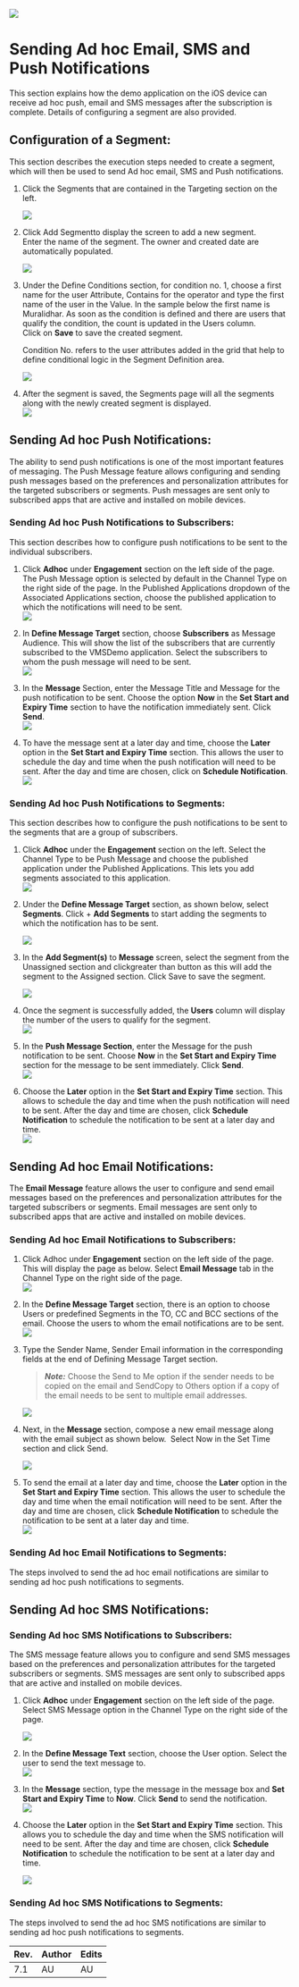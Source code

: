                             

[![](Resources/Images/pdf.png)](http://docs.voltmx.com/8_x_PDFs/messaging/voltmx_foundry_engagement_services_quick_start_guide_build_sample_app_apple_ios.pdf "VoltMX Foundry Engagement Services Quick Start Guide – Building a Sample App – Apple iOS")

Sending Ad hoc Email, SMS and Push Notifications
================================================

This section explains how the demo application on the iOS device can receive ad hoc push, email and SMS messages after the subscription is complete. Details of configuring a segment are also provided.

Configuration of a Segment:
---------------------------

This section describes the execution steps needed to create a segment, which will then be used to send Ad hoc email, SMS and Push notifications.

1.  Click the Segments that are contained in the Targeting section on the left.
    
    ![](Resources/Images/segments.png)
    
2.  Click Add Segmentto display the screen to add a new segment.  
    Enter the name of the segment. The owner and created date are automatically populated.  
      
    ![](Resources/Images/Add_Segment.png)
3.  Under the Define Conditions section, for condition no. 1, choose a first name for the user Attribute, Contains for the operator and type the first name of the user in the Value. In the sample below the first name is Muralidhar. As soon as the condition is defined and there are users that qualify the condition, the count is updated in the Users column.  
    Click on **Save** to save the created segment.
    
    Condition No. refers to the user attributes added in the grid that help to define conditional logic in the Segment Definition area.  
      
    
    ![](Resources/Images/define_conditions_581x282.png)
    
4.  After the segment is saved, the Segments page will all the segments along with the newly created segment is displayed.  
    ![](Resources/Images/new_segments_573x230.png)
    

Sending Ad hoc Push Notifications:
----------------------------------

The ability to send push notifications is one of the most important features of messaging. The Push Message feature allows configuring and sending push messages based on the preferences and personalization attributes for the targeted subscribers or segments. Push messages are sent only to subscribed apps that are active and installed on mobile devices.

### Sending Ad hoc Push Notifications to Subscribers:

This section describes how to configure push notifications to be sent to the individual subscribers.

1.  Click **Adhoc** under **Engagement** section on the left side of the page. The Push Message option is selected by default in the Channel Type on the right side of the page. In the Published Applications dropdown of the Associated Applications section, choose the published application to which the notifications will need to be sent.  
    ![](Resources/Images/adhoc_engagement.png)  
    
2.  In **Define Message Target** section, choose **Subscribers** as Message Audience. This will show the list of the subscribers that are currently subscribed to the VMSDemo application. Select the subscribers to whom the push message will need to be sent.  
    ![](Resources/Images/define_message_target_591x358.png)
    
3.  In the **Message** Section, enter the Message Title and Message for the push notification to be sent. Choose the option **Now** in the **Set Start and Expiry Time** section to have the notification immediately sent. Click **Send**.  
    ![](Resources/Images/message_setexpirytime_598x388.png)
    
4.  To have the message sent at a later day and time, choose the **Later** option in the **Set Start and Expiry Time** section. This allows the user to schedule the day and time when the push notification will need to be sent. After the day and time are chosen, click on **Schedule Notification**.  
    ![](Resources/Images/schedule_notification.png)  
    

### Sending Ad hoc Push Notifications to Segments:

This section describes how to configure the push notifications to be sent to the segments that are a group of subscribers.

1.  Click **Adhoc** under the **Engagement** section on the left. Select the Channel Type to be Push Message and choose the published application under the Published Applications. This lets you add segments associated to this application.  
    ![](Resources/Images/adhoc_engagement2.png)  
    
2.  Under the **Define Message Target** section, as shown below, select **Segments**. Click + **Add Segments** to start adding the segments to which the notification has to be sent.
    
    ![](Resources/Images/Define_message_target_segments_586x184.png)
    
3.  In the **Add Segment(s)** to **Message** screen, select the segment from the Unassigned section and clickgreater than button as this will add the segment to the Assigned section. Click Save to save the segment.
    
    ![](Resources/Images/add_segments_to_message.png)
    
4.  Once the segment is successfully added, the **Users** column will display the number of the users to qualify for the segment.  
    ![](Resources/Images/segments_newly_added.png)  
    
5.  In the **Push Message Section**, enter the Message for the push notification to be sent. Choose **Now** in the **Set Start and Expiry Time** section for the message to be sent immediately. Click **Send**.  
    ![](Resources/Images/segment_push_message.png)
    
6.  Choose the **Later** option in the **Set Start and Expiry Time** section. This allows to schedule the day and time when the push notification will need to be sent. After the day and time are chosen, click **Schedule Notification** to schedule the notification to be sent at a later day and time.  
    ![](Resources/Images/segment_setstartexpiry.png)  
    

Sending Ad hoc Email Notifications:
-----------------------------------

The **Email Message** feature allows the user to configure and send email messages based on the preferences and personalization attributes for the targeted subscribers or segments. Email messages are sent only to subscribed apps that are active and installed on mobile devices.

### Sending Ad hoc Email Notifications to Subscribers:

1.  Click Adhoc under **Engagement** section on the left side of the page. This will display the page as below. Select **Email Message** tab in the Channel Type on the right side of the page.  
    ![](Resources/Images/subscriber_engagement.png)  
    
2.  In the **Define Message Target** section, there is an option to choose Users or predefined Segments in the TO, CC and BCC sections of the email. Choose the users to whom the email notifications are to be sent.  
    ![](Resources/Images/subscribers_define_target_message.png)
    
3.  Type the Sender Name, Sender Email information in the corresponding fields at the end of Defining Message Target section.
    
    > **_Note:_** Choose the Send to Me option if the sender needs to be copied on the email and SendCopy to Others option if a copy of the email needs to be sent to multiple email addresses.
    
    ![](Resources/Images/subscriber_define_message_target.png)
    
4.  Next, in the **Message** section, compose a new email message along with the email subject as shown below.  Select Now in the Set Time section and click Send.
    
    ![](Resources/Images/subscribers_email_message.png)
    
5.  To send the email at a later day and time, choose the **Later** option in the **Set Start and Expiry Time** section. This allows the user to schedule the day and time when the email notification will need to be sent. After the day and time are chosen, click **Schedule Notification** to schedule the notification to be sent at a later day and time.  
    ![](Resources/Images/subscriber_setstartepiry.png)  
    

### Sending Ad hoc Email Notifications to Segments:

The steps involved to send the ad hoc email notifications are similar to sending ad hoc push notifications to segments.

Sending Ad hoc SMS Notifications:
---------------------------------

### Sending Ad hoc SMS Notifications to Subscribers:

The SMS message feature allows you to configure and send SMS messages based on the preferences and personalization attributes for the targeted subscribers or segments. SMS messages are sent only to subscribed apps that are active and installed on mobile devices.

1.  Click **Adhoc** under **Engagement** section on the left side of the page. Select SMS Message option in the Channel Type on the right side of the page.
    
    ![](Resources/Images/SMS_adhoc.png)
    
2.  In the **Define Message Text** section, choose the User option. Select the user to send the text message to.  
    ![](Resources/Images/SMS_definemessagetarget.png)  
    
3.  In the **Message** section, type the message in the message box and **Set Start and Expiry Time** to **Now**. Click **Send** to send the notification.  
    ![](Resources/Images/sms_setstartexpiry.png)  
    
4.  Choose the **Later** option in the **Set Start and Expiry Time** section. This allows you to schedule the day and time when the SMS notification will need to be sent. After the day and time are chosen, click **Schedule Notification** to schedule the notification to be sent at a later day and time.  
    
    ![](Resources/Images/SMS_schedulenotification.png)
    
      
    

### Sending Ad hoc SMS Notifications to Segments:

The steps involved to send the ad hoc SMS notifications are similar to sending ad hoc push notifications to segments.

  
| Rev. | Author | Edits |
| --- | --- | --- |
| 7.1 | AU | AU |
